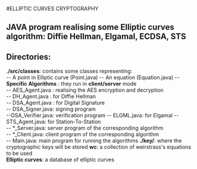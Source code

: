#ELLIPTIC CURVES CRYPTOGRAPHY

## JAVA program realising some Elliptic curves algorithm: **Diffie Hellman, Elgamal, ECDSA, STS**

## Directories:
**./src/classes**: contains some classes representing:  
	-- A point in Elliptic curve (Point.java)
	-- An equation (Equation.java)
	-- **Specific Algorithms** : they run in **client/server** mode   
		-- AES_Agent.java : realising the AES encryption and decryption  
		-- DH_Agent.java : for Diffie Hellman  
		-- DSA_Agent.java : for Digital Signature  
		-- DSA_Signer.java: signing program  
		--DSA_Verifier.java: verification program
		-- ELGML.java: for Elgamal 
		-- STS_Agent.java: for Station-To-Station  
		-- *_Server.java: server program of the corresponding algorithm  
		-- *_Client.java: client program of the corresponding algorithm  
		-- Main.java: main program for running the algorithms
**./key/**: where the cryptographic keys will be stored
**wc**: a collection of weirstrass's equations to be used  
**Elliptic curves**: a database of elliptic curves